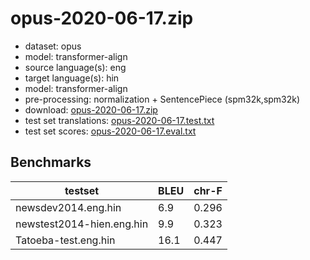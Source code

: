 # opus-2020-06-17.zip

* dataset: opus
* model: transformer-align
* source language(s): eng
* target language(s): hin
* model: transformer-align
* pre-processing: normalization + SentencePiece (spm32k,spm32k)
* download: [opus-2020-06-17.zip](https://object.pouta.csc.fi/Tatoeba-MT-models/eng-hin/opus-2020-06-17.zip)
* test set translations: [opus-2020-06-17.test.txt](https://object.pouta.csc.fi/Tatoeba-MT-models/eng-hin/opus-2020-06-17.test.txt)
* test set scores: [opus-2020-06-17.eval.txt](https://object.pouta.csc.fi/Tatoeba-MT-models/eng-hin/opus-2020-06-17.eval.txt)

## Benchmarks

| testset               | BLEU  | chr-F |
|-----------------------|-------|-------|
| newsdev2014.eng.hin 	| 6.9 	| 0.296 |
| newstest2014-hien.eng.hin 	| 9.9 	| 0.323 |
| Tatoeba-test.eng.hin 	| 16.1 	| 0.447 |

